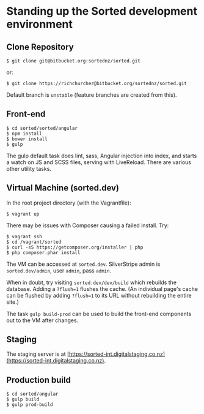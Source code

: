 # Standing up the Sorted development environment

## Clone Repository

```
$ git clone git@bitbucket.org:sortednz/sorted.git
```

or:

```
$ git clone https://richchurcher@bitbucket.org/sortednz/sorted.git
```

Default branch is `unstable` (feature branches are created from this).


## Front-end

```
$ cd sorted/sorted/angular
$ npm install
$ bower install
$ gulp
```

The gulp default task does lint, sass, Angular injection into index, and starts a watch on JS and SCSS files, serving with LiveReload. There are various other utility tasks.


## Virtual Machine (sorted.dev)

In the root project directory (with the Vagrantfile):

```
$ vagrant up
```

There may be issues with Composer causing a failed install. Try:

```
$ vagrant ssh
$ cd /vagrant/sorted
$ curl -sS https://getcomposer.org/installer | php
$ php composer.phar install
```

The VM can be accessed at `sorted.dev`. SilverStripe admin is `sorted.dev/admin`, user `admin`, pass `admin`.

When in doubt, try visiting `sorted.dev/dev/build` which rebuilds the database. Adding a `?flush=1` flushes the cache. (An individual page's cache can be flushed by adding `?flush=1` to its URL without rebuilding the entire site.)

The task `gulp build-prod` can be used to build the front-end components out to the VM after changes.

## Staging

The staging server is at [https://sorted-int.digitalstaging.co.nz](https://sorted-int.digitalstaging.co.nz).

## Production build
```
$ cd sorted/angular
$ gulp build
$ gulp prod-build
```